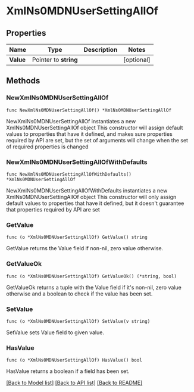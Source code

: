 # XmlNs0MDNUserSettingAllOf

## Properties

Name | Type | Description | Notes
------------ | ------------- | ------------- | -------------
**Value** | Pointer to **string** |  | [optional] 

## Methods

### NewXmlNs0MDNUserSettingAllOf

`func NewXmlNs0MDNUserSettingAllOf() *XmlNs0MDNUserSettingAllOf`

NewXmlNs0MDNUserSettingAllOf instantiates a new XmlNs0MDNUserSettingAllOf object
This constructor will assign default values to properties that have it defined,
and makes sure properties required by API are set, but the set of arguments
will change when the set of required properties is changed

### NewXmlNs0MDNUserSettingAllOfWithDefaults

`func NewXmlNs0MDNUserSettingAllOfWithDefaults() *XmlNs0MDNUserSettingAllOf`

NewXmlNs0MDNUserSettingAllOfWithDefaults instantiates a new XmlNs0MDNUserSettingAllOf object
This constructor will only assign default values to properties that have it defined,
but it doesn't guarantee that properties required by API are set

### GetValue

`func (o *XmlNs0MDNUserSettingAllOf) GetValue() string`

GetValue returns the Value field if non-nil, zero value otherwise.

### GetValueOk

`func (o *XmlNs0MDNUserSettingAllOf) GetValueOk() (*string, bool)`

GetValueOk returns a tuple with the Value field if it's non-nil, zero value otherwise
and a boolean to check if the value has been set.

### SetValue

`func (o *XmlNs0MDNUserSettingAllOf) SetValue(v string)`

SetValue sets Value field to given value.

### HasValue

`func (o *XmlNs0MDNUserSettingAllOf) HasValue() bool`

HasValue returns a boolean if a field has been set.


[[Back to Model list]](../README.md#documentation-for-models) [[Back to API list]](../README.md#documentation-for-api-endpoints) [[Back to README]](../README.md)


